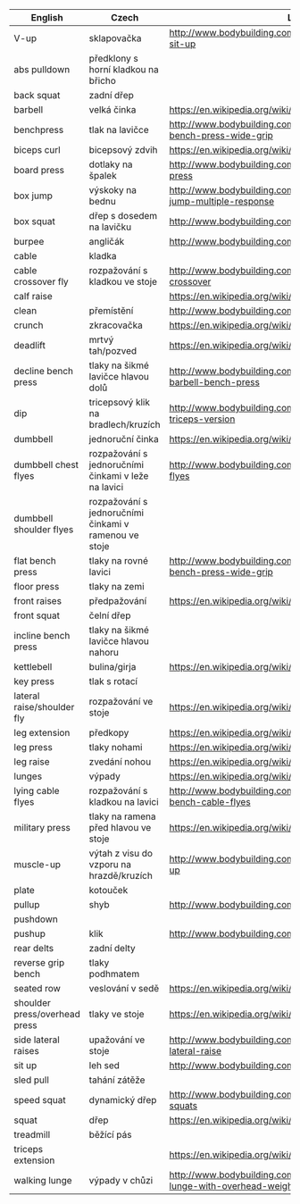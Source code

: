 | English | Czech | Link (Odkaz) |
| --- | --- | --- |
| V-up | sklapovačka | http://www.bodybuilding.com/exercises/detail/view/name/jackknife-sit-up |
| abs pulldown | předklony s horní kladkou na břicho |  |
| back squat | zadní dřep |  |
| barbell | velká činka | https://en.wikipedia.org/wiki/Barbell |
| benchpress | tlak na lavičce | http://www.bodybuilding.com/exercises/detail/view/name/barbell-bench-press-wide-grip |
| biceps curl | bicepsový zdvih | https://en.wikipedia.org/wiki/Biceps_curl |
| board press | dotlaky na špalek | http://www.bodybuilding.com/exercises/detail/view/name/board-press |
| box jump | výskoky na bednu | http://www.bodybuilding.com/exercises/detail/view/name/box-jump-multiple-response |
| box squat | dřep s dosedem na lavičku | http://www.bodybuilding.com/exercises/detail/view/name/box-squat |
| burpee | angličák | http://www.bodybuilding.com/exercises/detail/view/name/burpee |
| cable | kladka |  |
| cable crossover fly | rozpažování s kladkou ve stoje | http://www.bodybuilding.com/exercises/detail/view/name/cable-crossover |
| calf raise |  | https://en.wikipedia.org/wiki/Calf_raises |
| clean | přemístění | http://www.bodybuilding.com/exercises/detail/view/name/clean |
| crunch | zkracovačka | https://en.wikipedia.org/wiki/Crunch_(exercise) |
| deadlift | mrtvý tah/pozved | https://en.wikipedia.org/wiki/Deadlift |
| decline bench press | tlaky na šikmé lavičce hlavou dolů | http://www.bodybuilding.com/exercises/detail/view/name/decline-barbell-bench-press |
| dip | tricepsový klik na bradlech/kruzích | http://www.bodybuilding.com/exercises/detail/view/name/dips-triceps-version |
| dumbbell | jednoruční činka | https://en.wikipedia.org/wiki/Dumbbell |
| dumbbell chest flyes | rozpažování s jednoručními činkami v leže na lavici | http://www.bodybuilding.com/exercises/detail/view/name/dumbbell-flyes |
| dumbbell shoulder flyes | rozpažování s jednoručními činkami v ramenou ve stoje |  |
| flat bench press | tlaky na rovné lavici | http://www.bodybuilding.com/exercises/detail/view/name/barbell-bench-press-wide-grip |
| floor press | tlaky na zemi |  |
| front raises | předpažování | https://en.wikipedia.org/wiki/Front_raise |
| front squat | čelní dřep |  |
| incline bench press | tlaky na šikmé lavičce hlavou nahoru |  |
| kettlebell | bulina/girja | https://en.wikipedia.org/wiki/Kettlebell |
| key press | tlak s rotací |  |
| lateral raise/shoulder fly | rozpažování ve stoje | https://en.wikipedia.org/wiki/Fly_(exercise)#Shoulder_fly |
| leg extension | předkopy | https://en.wikipedia.org/wiki/Leg_extension |
| leg press | tlaky nohami | https://en.wikipedia.org/wiki/Leg_press |
| leg raise | zvedání nohou | https://en.wikipedia.org/wiki/Leg_raise |
| lunges | výpady | https://en.wikipedia.org/wiki/Lunge_(exercise) |
| lying cable flyes | rozpažování s kladkou na lavici | http://www.bodybuilding.com/exercises/detail/view/name/flat-bench-cable-flyes |
| military press | tlaky na ramena před hlavou ve stoje | https://en.wikipedia.org/wiki/Military_press |
| muscle-up | výtah z visu do vzporu na hrazdě/kruzích | http://www.bodybuilding.com/exercises/detail/view/name/muscle-up |
| plate | kotouček |  |
| pullup | shyb | http://www.bodybuilding.com/exercises/detail/view/name/pullups |
| pushdown |  |  |
| pushup | klik | http://www.bodybuilding.com/exercises/detail/view/name/pushups |
| rear delts | zadní delty |  |
| reverse grip bench | tlaky podhmatem |  |
| seated row | veslování v sedě | https://en.wikipedia.org/wiki/Row_(weight-lifting) |
| shoulder press/overhead press | tlaky ve stoje | https://en.wikipedia.org/wiki/Overhead_press |
| side lateral raises | upažování ve stoje | http://www.bodybuilding.com/exercises/detail/view/name/side-lateral-raise |
| sit up | leh sed | http://www.bodybuilding.com/exercises/detail/view/name/sit-up |
| sled pull | tahání zátěže |  |
| speed squat | dynamický dřep | http://www.bodybuilding.com/exercises/detail/view/name/speed-squats |
| squat | dřep | https://en.wikipedia.org/wiki/Squat_(exercise) |
| treadmill | běžící pás |  |
| triceps extension |  | https://en.wikipedia.org/wiki/Lying_triceps_extensions |
| walking lunge | výpady v chůzi | http://www.bodybuilding.com/exercises/detail/view/name/walking-lunge-with-overhead-weight |
